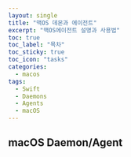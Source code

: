 ```yaml
---
layout: single
title: "맥OS 데몬과 에이전트"
excerpt: "맥OS에이전트 설명과 사용법"
toc: true
toc_label: "목차"
toc_sticky: true
toc_icon: "tasks"
categories:
  - macos
tags:
  - Swift
  - Daemons
  - Agents
  - macOS
---
```


macOS Daemon/Agent
---
